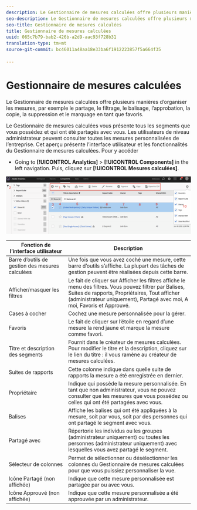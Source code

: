 ```yaml
---
description: Le Gestionnaire de mesures calculées offre plusieurs manières d’organiser les mesures, par exemple le partage, le filtrage, le balisage, l’approbation, la copie, la suppression et le marquage en tant que favoris.
seo-description: Le Gestionnaire de mesures calculées offre plusieurs manières d’organiser les mesures, par exemple le partage, le filtrage, le balisage, l’approbation, la copie, la suppression et le marquage en tant que favoris.
seo-title: Gestionnaire de mesures calculées
title: Gestionnaire de mesures calculées
uuid: 065c7b79-bab2-426b-a2d9-aac93f728b31
translation-type: tm+mt
source-git-commit: bc46011a48aa18e33ba6f1912223857f5a664f35

---
```



# Gestionnaire de mesures calculées

Le Gestionnaire de mesures calculées offre plusieurs manières d’organiser les mesures, par exemple le partage, le filtrage, le balisage, l’approbation, la copie, la suppression et le marquage en tant que favoris.

Le Gestionnaire de mesures calculées vous présente tous les segments que vous possédez et qui ont été partagés avec vous. Les utilisateurs de niveau administrateur peuvent consulter toutes les mesures personnalisées de l’entreprise. Cet aperçu présente l’interface utilisateur et les fonctionnalités du Gestionnaire de mesures calculées. Pour y accéder

* Going to **[!UICONTROL Analytics]** &gt; **[!UICONTROL Components]** in the left navigation. Puis, cliquez sur **[!UICONTROL Mesures calculées]**.

![](assets/calcmet_mgr_ui.png)

| Fonction de l’interface utilisateur | Description |
|---|---|
| Barre d’outils de gestion des mesures calculées | Une fois que vous avez coché une mesure, cette barre d’outils s’affiche. La plupart des tâches de gestion peuvent être réalisées depuis cette barre. |
| Afficher/masquer les filtres | Le fait de cliquer sur Afficher les filtres affiche le menu des filtres. Vous pouvez filtrer par Balises, Suites de rapports, Propriétaires, Tout afficher (administrateur uniquement), Partagé avec moi, A moi, Favoris et Approuvé. |
| Cases à cocher | Cochez une mesure personnalisée pour la gérer. |
| Favoris | Le fait de cliquer sur l’étoile en regard d’une mesure la rend jaune et marque la mesure comme favori. |
| Titre et description des segments | Fournit dans le créateur de mesures calculées. Pour modifier le titre et la description, cliquez sur le lien du titre : il vous ramène au créateur de mesures calculées. |
| Suites de rapports | Cette colonne indique dans quelle suite de rapports la mesure a été enregistrée en dernier. |
| Propriétaire | Indique qui possède la mesure personnalisée. En tant que non administrateur, vous ne pouvez consulter que les mesures que vous possédez ou celles qui ont été partagées avec vous. |
| Balises | Affiche les balises qui ont été appliquées à la mesure, soit par vous, soit par des personnes qui ont partagé le segment avec vous. |
| Partagé avec | Répertorie les individus ou les groupes (administrateur uniquement) ou toutes les personnes (administrateur uniquement) avec lesquelles vous avez partagé le segment. |
| Sélecteur de colonnes | Permet de sélectionner ou désélectionner les colonnes du Gestionnaire de mesures calculées pour que vous puissiez personnaliser la vue. |
| Icône Partagé  (non affichée) | Indique que cette mesure personnalisée est partagée par ou avec vous. |
| Icône Approuvé  (non affichée) | Indique que cette mesure personnalisée a été approuvée par un administrateur. |
